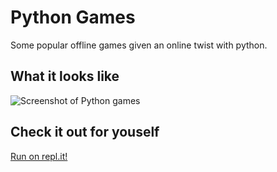 
# Python Games
Some popular offline games given an online twist with python.
## What it looks like
![Screenshot of Python games](https://ishani.kathuria.net/wp-content/uploads/2020/08/pygames.jpg)
## Check it out for youself
[Run on repl.it!](https://pythongames.ikathuria.repl.run/)
